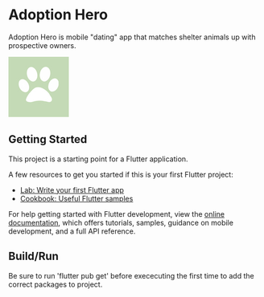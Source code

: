 # Adoption Hero

Adoption Hero is mobile "dating" app that matches shelter animals up with prospective owners. 

![alt text](/assets/images/120.png?raw=true)

## Getting Started

This project is a starting point for a Flutter application.

A few resources to get you started if this is your first Flutter project:

- [Lab: Write your first Flutter app](https://docs.flutter.dev/get-started/codelab)
- [Cookbook: Useful Flutter samples](https://docs.flutter.dev/cookbook)

For help getting started with Flutter development, view the
[online documentation](https://docs.flutter.dev/), which offers tutorials,
samples, guidance on mobile development, and a full API reference.


## Build/Run

Be sure to run 'flutter pub get' before exececuting the first time to add the correct packages to project.

